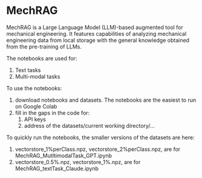 # MechRAG
MechRAG is a Large Language Model (LLM)-based augmented tool for mechanical engineering. It features capabilities of analyzing mechanical engineering data from local storage with the general knowledge obtained from the pre-training of LLMs. 


The notebooks are used for:
  1) Text tasks
  2) Multi-modal tasks


 
To use the notebooks:
1. download notebooks and datasets. The notebooks are the easiest to run on Google Colab
2. fill in the gaps in the code for:
    1) API keys
    2) address of the datasets/current working directory/...



To quickly run the notebooks, the smaller versions of the datasets are here:
  1) vectorstore_1%perClass.npz, vectorstore_2%perClass.npz, are for MechRAG_MutltimodalTask_GPT.ipynb
  2)  vectorstore_0.5%.npz, vectorstore_1%.npz, are for MechRAG_textTask_Claude.ipynb
